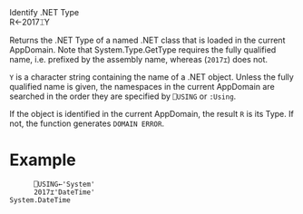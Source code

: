 <div class="heading">
  <div class="name">Identify .NET Type</div>
  <div class="command">R←2017⌶Y</div>
</div>

Returns the .NET Type of a named .NET class that is loaded in the current AppDomain. Note that System.Type.GetType requires the fully qualified name, i.e. prefixed by the assembly name, whereas (`2017⌶`) does not.

`Y` is a character string containing the name of a .NET object. Unless the fully qualified name is given, the namespaces in the current AppDomain are searched in the order they are specified by  `⎕USING` or `:Using`.

If the object is identified in the current AppDomain, the result `R` is its Type. If not, the function generates `DOMAIN ERROR`.

# Example
```apl
      ⎕USING←'System'
      2017⌶'DateTime'
System.DateTime
```
